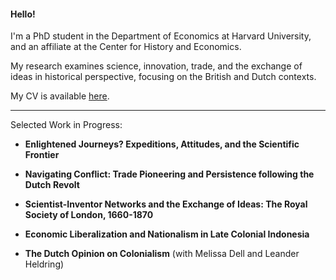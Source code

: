#### Hello!

I'm a PhD student in the Department of Economics at Harvard University, and an affiliate at the Center for History and Economics.

My research examines science, innovation, trade, and the exchange of ideas in historical perspective, focusing on the British and Dutch contexts.

My CV is available [here](https://matthewleechen.github.io/cv/MLC_CV_19_Oct_2023.pdf).



--------

Selected Work in Progress:

- **Enlightened Journeys? Expeditions, Attitudes, and the Scientific Frontier**

- **Navigating Conflict: Trade Pioneering and Persistence following the Dutch Revolt**

- **Scientist-Inventor Networks and the Exchange of Ideas: The Royal Society of London, 1660-1870**

- **Economic Liberalization and Nationalism in Late Colonial Indonesia**

- **The Dutch Opinion on Colonialism** (with Melissa Dell and Leander Heldring)
